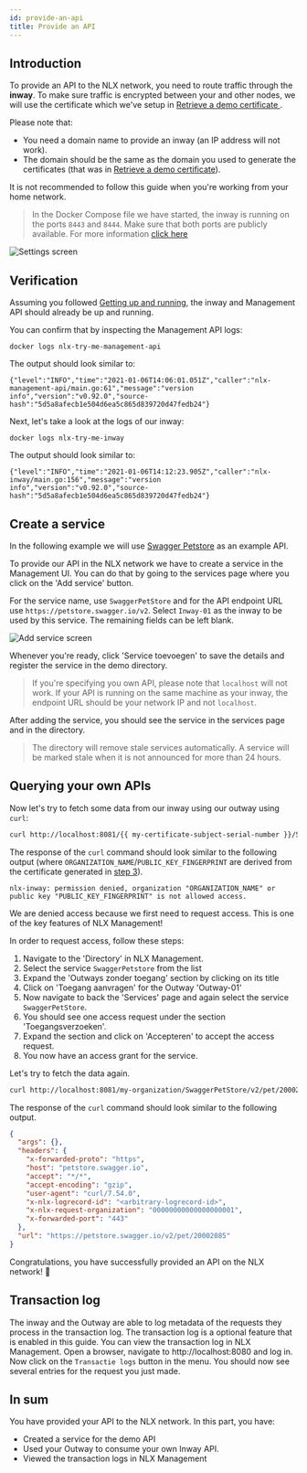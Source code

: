 ```yaml
---
id: provide-an-api
title: Provide an API
---
```


## Introduction

To provide an API to the NLX network, you need to route traffic through the **inway**.
To make sure traffic is encrypted between your and other nodes, we will use the certificate which we've setup in [Retrieve a demo certificate ](./retrieve-a-demo-certificate).

Please note that:

* You need a domain name to provide an inway (an IP address will not work).
* The domain should be the same as the domain you used to generate the certificates (that was in [Retrieve a demo certificate](./retrieve-a-demo-certificate)).

It is not recommended to follow this guide when you're working from your home network.

> In the Docker Compose file we have started, the inway is running on the ports
`8443` and `8444`. Make sure that both ports are publicly available. For more information [click here](../../reference-information/ip-addresses#your-nlx-components)

![Settings screen](/img/nlx-management-settings-screen.png "Settings screen")

## Verification

Assuming you followed [Getting up and running](./getting-up-and-running), the inway and Management API should already be up and running.

You can confirm that by inspecting the Management API logs:

```
docker logs nlx-try-me-management-api
```

The output should look similar to:

```
{"level":"INFO","time":"2021-01-06T14:06:01.051Z","caller":"nlx-management-api/main.go:61","message":"version info","version":"v0.92.0","source-hash":"5d5a8afecb1e504d6ea5c865d839720d47fedb24"}
```

Next, let's take a look at the logs of our inway:

```
docker logs nlx-try-me-inway
```

The output should look similar to:

```
{"level":"INFO","time":"2021-01-06T14:12:23.905Z","caller":"nlx-inway/main.go:156","message":"version info","version":"v0.92.0","source-hash":"5d5a8afecb1e504d6ea5c865d839720d47fedb24"}
```


## Create a service

In the following example we will use [Swagger Petstore](https://petstore.swagger.io) as an example API.

To provide our API in the NLX network we have to create a service in the Management UI.
You can do that by going to the services page where you click on the 'Add service' button.

For the service name, use `SwaggerPetStore` and for the API endpoint URL use `https://petstore.swagger.io/v2`.
Select `Inway-01` as the inway to be used by this service. The remaining fields can
be left blank.

![Add service screen](/img/nlx-management-add-service-screen.png "Add service screen")

Whenever you're ready, click 'Service toevoegen' to save the details and register the service in the demo directory.

> If you're specifying you own API, please note that `localhost` will not work. If your API is running on the same machine as
your inway, the endpoint URL should be your network IP and not `localhost`.

After adding the service, you should see the service in the services page and in the directory.

> The directory will remove stale services automatically. A service will be marked stale when it is not announced for more than 24 hours.


## Querying your own APIs

Now let's try to fetch some data from our inway using our outway using `curl`:

```bash
curl http://localhost:8081/{{ my-certificate-subject-serial-number }}/SwaggerPetStore/v2/pet/20002085
```

The response of the `curl` command should look similar to the following output (where `ORGANIZATION_NAME`/`PUBLIC_KEY_FINGERPRINT` are derived from the certificate generated in [step 3](./retrieve-a-demo-certificate)).

```
nlx-inway: permission denied, organization "ORGANIZATION_NAME" or public key "PUBLIC_KEY_FINGERPRINT" is not allowed access.
```

We are denied access because we first need to request access. This is one of the key features of NLX Management!

In order to request access, follow these steps:

1. Navigate to the 'Directory' in NLX Management.
2. Select the service `SwaggerPetstore` from the list
3. Expand the 'Outways zonder toegang' section by clicking on its title
4. Click on 'Toegang aanvragen' for the Outway 'Outway-01'
5. Now navigate to back the 'Services' page and again select the service `SwaggerPetStore`.
6. You should see one access request under the section 'Toegangsverzoeken'.
7. Expand the section and click on 'Accepteren' to accept the access request.
8. You now have an access grant for the service.

Let's try to fetch the data again.

```bash
curl http://localhost:8081/my-organization/SwaggerPetStore/v2/pet/20002085
```

The response of the `curl` command should look similar to the following output.

```json
{
  "args": {},
  "headers": {
    "x-forwarded-proto": "https",
    "host": "petstore.swagger.io",
    "accept": "*/*",
    "accept-encoding": "gzip",
    "user-agent": "curl/7.54.0",
    "x-nlx-logrecord-id": "<arbitrary-logrecord-id>",
    "x-nlx-request-organization": "00000000000000000001",
    "x-forwarded-port": "443"
  },
  "url": "https://petstore.swagger.io/v2/pet/20002085"
}
```


Congratulations, you have successfully provided an API on the NLX network! 🎉

## Transaction log

The inway and the Outway are able to log metadata of the requests they process in the transaction log. The transaction log is a optional feature that is enabled in this guide. You can view the transaction log in NLX Management. Open a browser, navigate to http://localhost:8080 and log in. Now click on the `Transactie logs` button in the menu. You should now see several entries for the request you just made.

## In sum

You have provided your API to the NLX network. In this part, you have:

- Created a service for the demo API
- Used your Outway to consume your own Inway API.
- Viewed the transaction logs in NLX Management
